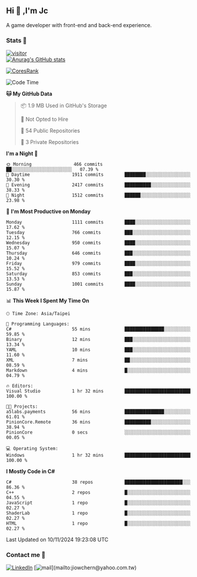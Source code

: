 ## Hi 👋 ,I'm Jc  

A game developer with front-end and back-end experience.  

### Stats  📝
[![visitor](https://visitor-badge.glitch.me/badge?page_id=jiowchern.jiowchern&style=flat-square&color=0088cc)](https://visitor-badge.glitch.me/badge?page_id=jiowchern.jiowchern&style=flat-square&color=0088cc)  
[![Anurag's GitHub stats](https://github-readme-stats.vercel.app/api?username=jiowchern&count_private=true&&show_icons=true)](https://github.com/anuraghazra/github-readme-stats)  
<!-- [![trophy](https://github-profile-trophy.vercel.app/?username=jiowchern)](https://github.com/ryo-ma/github-profile-trophy)   -->
[![CoresRank](https://cr-ss-service.azurewebsites.net/api/ScreenShot?widget=summary&username=jiowchern)](https://cr-ss-service.azurewebsites.net/api/ScreenShot?widget=summary&username=jiowchern)


<!--START_SECTION:waka-->
![Code Time](http://img.shields.io/badge/Code%20Time-1%2C242%20hrs%2057%20mins-blue)

**🐱 My GitHub Data** 

> 📦 1.9 MB Used in GitHub's Storage 
 > 
> 🚫 Not Opted to Hire
 > 
> 📜 54 Public Repositories 
 > 
> 🔑 3 Private Repositories 
 > 
**I'm a Night 🦉** 

```text
🌞 Morning                466 commits         ██░░░░░░░░░░░░░░░░░░░░░░░   07.39 % 
🌆 Daytime                1911 commits        ████████░░░░░░░░░░░░░░░░░   30.30 % 
🌃 Evening                2417 commits        ██████████░░░░░░░░░░░░░░░   38.33 % 
🌙 Night                  1512 commits        ██████░░░░░░░░░░░░░░░░░░░   23.98 % 
```
📅 **I'm Most Productive on Monday** 

```text
Monday                   1111 commits        ████░░░░░░░░░░░░░░░░░░░░░   17.62 % 
Tuesday                  766 commits         ███░░░░░░░░░░░░░░░░░░░░░░   12.15 % 
Wednesday                950 commits         ████░░░░░░░░░░░░░░░░░░░░░   15.07 % 
Thursday                 646 commits         ███░░░░░░░░░░░░░░░░░░░░░░   10.24 % 
Friday                   979 commits         ████░░░░░░░░░░░░░░░░░░░░░   15.52 % 
Saturday                 853 commits         ███░░░░░░░░░░░░░░░░░░░░░░   13.53 % 
Sunday                   1001 commits        ████░░░░░░░░░░░░░░░░░░░░░   15.87 % 
```


📊 **This Week I Spent My Time On** 

```text
🕑︎ Time Zone: Asia/Taipei

💬 Programming Languages: 
C#                       55 mins             ███████████████░░░░░░░░░░   59.85 % 
Binary                   12 mins             ███░░░░░░░░░░░░░░░░░░░░░░   13.34 % 
YAML                     10 mins             ███░░░░░░░░░░░░░░░░░░░░░░   11.60 % 
XML                      7 mins              ██░░░░░░░░░░░░░░░░░░░░░░░   08.59 % 
Markdown                 4 mins              █░░░░░░░░░░░░░░░░░░░░░░░░   04.79 % 

🔥 Editors: 
Visual Studio            1 hr 32 mins        █████████████████████████   100.00 % 

🐱‍💻 Projects: 
a5labs.payments          56 mins             ███████████████░░░░░░░░░░   61.01 % 
PinionCore.Remote        36 mins             ██████████░░░░░░░░░░░░░░░   38.94 % 
PinionCore               0 secs              ░░░░░░░░░░░░░░░░░░░░░░░░░   00.05 % 

💻 Operating System: 
Windows                  1 hr 32 mins        █████████████████████████   100.00 % 
```

**I Mostly Code in C#** 

```text
C#                       38 repos            ██████████████████████░░░   86.36 % 
C++                      2 repos             █░░░░░░░░░░░░░░░░░░░░░░░░   04.55 % 
JavaScript               1 repo              █░░░░░░░░░░░░░░░░░░░░░░░░   02.27 % 
ShaderLab                1 repo              █░░░░░░░░░░░░░░░░░░░░░░░░   02.27 % 
HTML                     1 repo              █░░░░░░░░░░░░░░░░░░░░░░░░   02.27 % 
```




 Last Updated on 10/11/2024 19:23:08 UTC
<!--END_SECTION:waka-->



### Contact me 💬
[![LinkedIn](https://img.shields.io/badge/-JiowchernChen-0077B5?style==flat-square&logo=LinkedIn&logoColor=white)](https://www.linkedin.com/in/jiowchern-chen-4aaa90b7/) [![mail](https://img.shields.io/badge/-jiowchern%40yahoo.com.tw-blueviolet?style=flat-square&logo=yahoo!)](mailto:jiowchern@yahoo.com.tw)    

<!-- [![Linkedin Badge](https://img.shields.io/badge/-LinkedIn-blue?style=flat-square&logo=Linkedin&logoColor=white&link=https://www.linkedin.com/in/jiowchern-chen-4aaa90b7/)](https://www.linkedin.com/in/jiowchern-chen-4aaa90b7/) -->


<!--
**jiowchern/jiowchern** is a ✨ _special_ ✨ repository because its `README.md` (this file) appears on your GitHub profile.

Here are some ideas to get you started:

- 🔭 I’m currently working on ...
- 🌱 I’m currently learning ...
- 👯 I’m looking to collaborate on ...
- 🤔 I’m looking for help with ...
- 💬 Ask me about ...
- 📫 How to reach me: ...
- 😄 Pronouns: ...
- ⚡ Fun fact: ...
-->
